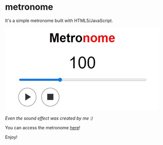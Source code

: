 # metronome

It's a simple metronome built with HTML5/JavaScript.

![Preview](./demo.jpg)

_Even the sound effect was created by me :)_

You can access the metronome [here](https://lesnock.github.io/metronome/index.html)!

Enjoy!
